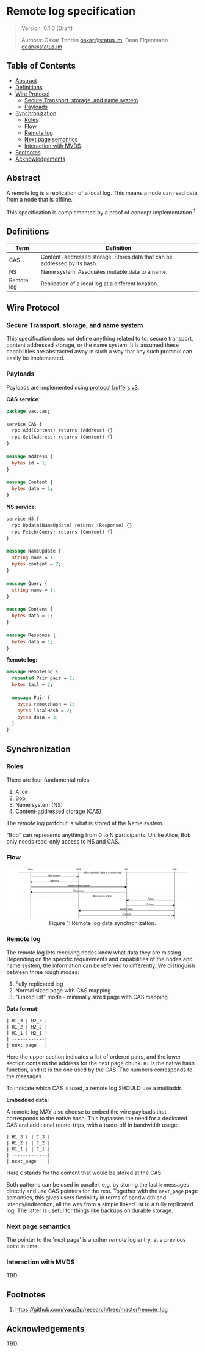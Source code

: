# Remote log specification

> Version: 0.1.0 (Draft)
>
> Authors: Oskar Thorén oskar@status.im, Dean Eigenmann dean@status.im

## Table of Contents

- [Abstract](#abstract)
- [Definitions](#definitions)
- [Wire Protocol](#wire-protocol)
    - [Secure Transport, storage, and name system](#secure-transport-storage-and-name-system)
    - [Payloads](#payloads)
- [Synchronization](#synchronization)
    - [Roles](#roles)
    - [Flow](#flow)
    - [Remote log](#remote-log)
    - [Next page semantics](#next-page-semantics)
    - [Interaction with MVDS](#interaction-with-mvds)
- [Footnotes](#footnotes)
- [Acknowledgements](#acknowledgements)

## Abstract

A remote log is a replication of a local log. This means a node can read data from a node that is offline.

This specification is complemented by a proof of concept implementation <sup>1</sup>.

## Definitions

| Term        | Definition                                                                                   |
| ----------- | --------------------------------------------------------------------------------------       |
| CAS         | Content-addressed storage. Stores data that can be addressed by its hash.                    |
| NS          | Name system. Associates mutable data to a name.                                              |
| Remote log  | Replication of a local log at a different location.                                          |

## Wire Protocol

### Secure Transport, storage, and name system

This specification does not define anything related to to: secure transport,
content addressed storage, or the name system. It is assumed these capabilities
are abstracted away in such a way that any such protocol can easily be
implemented.

<!-- TODO: Elaborate on properties required here. -->

### Payloads

Payloads are implemented using [protocol buffers v3](https://developers.google.com/protocol-buffers/).

**CAS service**:

```protobuf
package vac.cas;

service CAS {
  rpc Add(Content) returns (Address) {}
  rpc Get(Address) returns (Content) {}
}

message Address {
  bytes id = 1;
}

message Content {
  bytes data = 1;
}
```

<!-- XXX/TODO: Can we get rid of the id/data complication and just use bytes? -->

**NS service**:

```protobuf
service NS {
  rpc Update(NameUpdate) returns (Response) {}
  rpc Fetch(Query) returns (Content) {}
}

message NameUpdate {
  string name = 1;
  bytes content = 2;
}

message Query {
  string name = 1;
}

message Content {
  bytes data = 1;
}

message Response {
  bytes data = 1;
}
```

<!-- XXX: Response and data type a bit weird, Ok/Err enum? -->
<!-- TODO: Do we want NameInit here? -->

**Remote log:**

```protobuf
message RemoteLog {
  repeated Pair pair = 1;
  bytes tail = 2;

  message Pair {
    bytes remoteHash = 1;
    bytes localHash = 2;
    bytes data = 3;
  }
}
```

<!-- TODO: Better name for Pair, Mapping? -->

<!-- TODO: Extend pair with (optional) data -->

## Synchronization

<!-- TODO: Elaborate on interaction with MVDS, especially with what messages are synced, etc -->

### Roles

There are four fundamental roles:

1. Alice
2. Bob
2. Name system (NS)
3. Content-addressed storage (CAS)

The *remote log* protobuf is what is stored at the Name system.

"Bob" can represents anything from 0 to N participants. Unlike Alice, Bob only needs read-only access to NS and CAS.

### Flow

<!-- diagram -->

<p align="center">
    <img src="./remote-log.png" />
    <br />
    Figure 1: Remote log data synchronization.
</p>

### Remote log

The remote log lets receiving nodes know what data they are missing. Depending
on the specific requirements and capabilities of the nodes and name system, the
information can be referred to differently. We distinguish between three rough
modes:

1. Fully replicated log
2. Normal sized page with CAS mapping
3. "Linked list" mode - minimally sized page with CAS mapping

**Data format:**

```
| H1_3 | H2_3 |
| H1_2 | H2_2 |
| H1_1 | H2_1 |
| ------------|
| next_page   |
```

Here the upper section indicates a list of ordered pairs, and the lower section
contains the address for the next page chunk. `H1` is the native hash function,
and `H2` is the one used by the CAS. The numbers corresponds to the messages.

To indicate which CAS is used, a remote log SHOULD use a multiaddr.

**Embedded data:**

A remote log MAY also choose to embed the wire payloads that corresponds to the
native hash. This bypasses the need for a dedicated CAS and additional
round-trips, with a trade-off in bandwidth usage.

```
| H1_3 | | C_3 |
| H1_2 | | C_2 |
| H1_1 | | C_1 |
| -------------|
| next_page    |
```

Here `C` stands for the content that would be stored at the CAS.

Both patterns can be used in parallel, e,g. by storing the last `k` messages
directly and use CAS pointers for the rest. Together with the `next_page` page
semantics, this gives users flexibility in terms of bandwidth and
latency/indirection, all the way from a simple linked list to a fully replicated
log. The latter is useful for things like backups on durable storage.

### Next page semantics

The pointer to the 'next page' is another remote log entry, at a previous point
in time.

<!-- TODO: Determine requirement re overlapping, adjacent, and/or missing entries -->

### Interaction with MVDS

TBD.

<!-- TODO: Elaborate on interaction with MVDS, especially with what messages are synced, etc -->

## Footnotes

1. <https://github.com/vacp2p/research/tree/master/remote_log>

## Acknowledgements

TBD.
